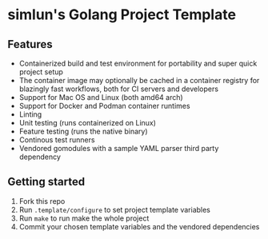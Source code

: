 simlun's Golang Project Template
================================

Features
--------

- Containerized build and test environment for portability and super quick
  project setup
- The container image may optionally be cached in a container registry for
  blazingly fast workflows, both for CI servers and developers
- Support for Mac OS and Linux (both amd64 arch)
- Support for Docker and Podman container runtimes
- Linting
- Unit testing (runs containerized on Linux)
- Feature testing (runs the native binary)
- Continous test runners
- Vendored gomodules with a sample YAML parser third party dependency


Getting started
---------------

1. Fork this repo
2. Run `.template/configure` to set project template variables
3. Run `make` to run make the whole project
4. Commit your chosen template variables and the vendored dependencies
